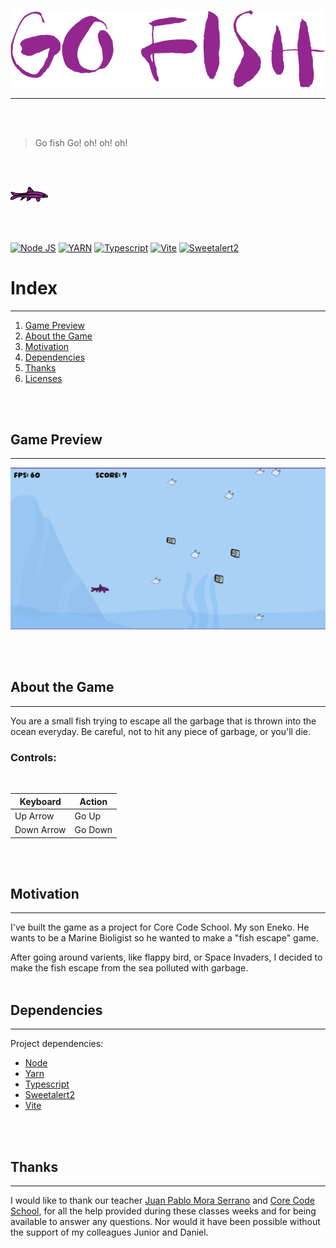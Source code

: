 ![Let's go Fish!](/src/images/logogo.png)

---

<br/>
<br/>

> Go fish Go! oh! oh! oh!

<br/>
<br/>

![Fish!](/src/images/fish.png)

<br/>
<br/>

[![Node JS](https://img.shields.io/badge/Node-v18.0.0-%23000000?style=for-the-badge&logo=appveyor)](https://nodejs.org/)
[![YARN](https://img.shields.io/badge/yarn-v1.22.19-%23293462?style=for-the-badge&logo=appveyor)](https://www.npmjs.com/)
[![Typescript](https://img.shields.io/badge/typescript-v5.0.2-%23F24C4C?style=for-the-badge&logo=appveyor)](https://www.typescriptlang.org/)
[![Vite](https://img.shields.io/badge/vite-v4.3.9-%23A1E3D8?style=for-the-badge&logo=appveyor)](https://vite.github.io)
[![Sweetalert2](https://img.shields.io/badge/sweetalert2-v11.4.8-%23A1E3D8?style=for-the-badge&logo=appveyor)](https://sweetalert2.github.io)

# **Index**

---

1. [Game Preview](#game-preview)
2. [About the Game](#✦-about)
3. [Motivation](#✦-motivation)
4. [Dependencies](#✦-dependencies)
5. [Thanks](#✦-thanks)
6. [Licenses](#✦-licenses)

<br/>
<br/>

## **Game Preview**

---

![Fish!](/src/images/screen.png)

<br/>
<br/>

## **About the Game**

---

You are a small fish trying to escape all the garbage that is thrown into the ocean everyday. Be careful, not to hit any piece of garbage, or you'll die.
<br/>

### **Controls:**

<br/>

| Keyboard   | Action  |
| ---------- | ------- |
| Up Arrow   | Go Up   |
| Down Arrow | Go Down |

<br/>
<br/>

## **Motivation**

---

I've built the game as a project for Core Code School. My son Eneko. He wants to be a Marine Bioligist so he wanted to make a "fish escape" game.

After going around varients, like flappy bird, or Space Invaders, I decided to make the fish escape from the sea polluted with garbage.
<br/>
<br/>

## **Dependencies**

---

Project dependencies:

- [Node](https://nodejs.org)
- [Yarn](https://yarnpkg.com)
- [Typescript](https://www.typescriptlang.org/)
- [Sweetalert2](https://sweetalert2.github.io)
- [Vite](https://vitejs.dev/)

<br/>
<br/>

## **Thanks**

---

I would like to thank our teacher [Juan Pablo Mora Serrano](https://github.com/Systrent) and [Core Code School](https://www.corecode.school/r), for all the help provided during these classes weeks and for being available to answer any questions. Nor would it have been possible without the support of my colleagues Junior and Daniel.

<br/>
<br/>
